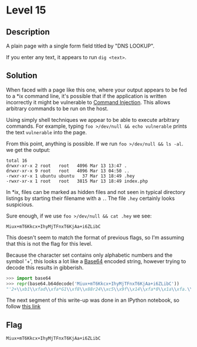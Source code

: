 # Level 15

## Description

A plain page with a single form field titled by "DNS LOOKUP".

If you enter any text, it appears to run `dig <text>`.

## Solution

When faced with a page like this one, where your output appears to be fed to a *ix command line, it's possible that if the application is written incorrectly it might be vulnerable to [Command Injection](https://www.owasp.org/index.php/Command_Injection).  This allows arbitrary commands to be run on the host.

Using simply shell techniques we appear to be able to execute arbitrary commands.  For example, typing `foo >/dev/null && echo vulnerable` prints the text `vulnerable` into the page.

From this point, anything is possible.  If we run `foo >/dev/null && ls -al`. we get the output:

```text
total 16
drwxr-xr-x 2 root   root   4096 Mar 13 13:47 .
drwxr-xr-x 9 root   root   4096 Mar 13 04:50 ..
-rwxr-xr-x 1 ubuntu ubuntu   37 Mar 13 18:49 .hey
-rwxr-xr-x 1 root   root   3815 Mar 13 18:49 index.php
```

In *ix, files can be marked as hidden files and not seen in typical directory listings by starting their filename with a `.`.  The file `.hey` certainly looks suspicious.

Sure enough, if we use `foo >/dev/null && cat .hey` we see:

```text
Miux+mT6Kkcx+IhyMjTFnxT6KjAa+i6ZLibC
```

This doesn't seem to match the format of previous flags, so I'm assuming that this is not the flag for this level.

Because the character set contains only alphabetic numbers and the symbol '+', this looks a lot like a [Base64](http://en.wikipedia.org/wiki/Base64) encoded string, however trying to decode this results in gibberish.

```python
>>> import base64
>>> repr(base64.b64decode('Miux+mT6Kkcx+IhyMjTFnxT6KjAa+i6ZLibC'))
"'2+\\xb1\\xfad\\xfa*G1\\xf8\\x88r24\\xc5\\x9f\\x14\\xfa*0\\x1a\\xfa.\\x99.&\\xc2'"
```

The next segment of this write-up was done in an IPython notebook, so follow [this link](http://nbviewer.ipython.org/github/gregnprosser/infosecinstitute-writeups/blob/master/level15/Mock-Base64.ipynb)

## Flag

`Miux+mT6Kkcx+IhyMjTFnxT6KjAa+i6ZLibC`
